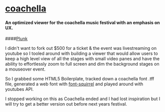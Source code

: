 # [coachella](http://kavika.me/coachella) 
#### An optimized viewer for the coachella music festival with an emphasis on UX.
####[Plunk](http://embed.plnkr.co/JZ3vnu8ArlGuhpSzzpSP/)

I didn't want to fork out $500 for a ticket & the event was livestreaming on youtube so I tooled around with building a viewer that
would allow users to keep a high level view of all the stages with small video panes and have the ability to effortlessly zoom to full screen and dim the background 
stages on a mouseover event.

So I grabbed some HTML5 Boilerplate, tracked down a coachella font .tff file, generated a web font with [font-squirrel](https://www.fontsquirrel.com/tools/webfont-generator)
and played around with youtubes API.

I stopped working on this as Coachella ended and I had lost inspiration but I will try to get a better version out before next years festival.
